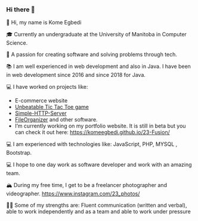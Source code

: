 ### Hi there 👋

<!--
**komeegbedi/komeegbedi** is a ✨ _special_ ✨ repository because its `README.md` (this file) appears on your GitHub profile.

Here are some ideas to get you started:

- 🔭 I’m currently working on ...
- 🌱 I’m currently learning ...
- 👯 I’m looking to collaborate on ...
- 🤔 I’m looking for help with ...
- 💬 Ask me about ...
- 📫 How to reach me: ...
- 😄 Pronouns: ...
- ⚡ Fun fact: ...
-->
👋 Hi, my name is Kome Egbedi

🎓 Currently an undergraduate at the University of Manitoba in Computer Science.

🌇 A passion for creating software and solving problems through tech.

📚 I am well experienced in web development and also in Java. I have been in web development since 2016 and since 2018 for Java.

💻 I have worked on projects like: 

  * E-commerce website 
  * [Unbeatable Tic Tac Toe game](https://komeegbedi.github.io/Tic-Tac-Toe/) 
  * [Simple-HTTP-Server](https://github.com/komeegbedi/Simple-HTTP-Server) 
  * [FileOrganizer](https://github.com/komeegbedi/FileOrganizer) and other software.
  * I’m currently working on my portfolio website. It is still in beta but you can check it out here: https://komeegbedi.github.io/23-Fusion/ 
    
💻 I am experienced with technologies like:  JavaScript, PHP, MYSQL , Bootstrap.

💻 I hope to one day work as software developer and work with an amazing team.

🏔  During my free time, I get to be a freelancer photographer and videographer. https://www.instagram.com/23_photos/

💪🏽 Some of my strengths are: Fluent communication (written and verbal), able to work independently and as a team and able to work under pressure
